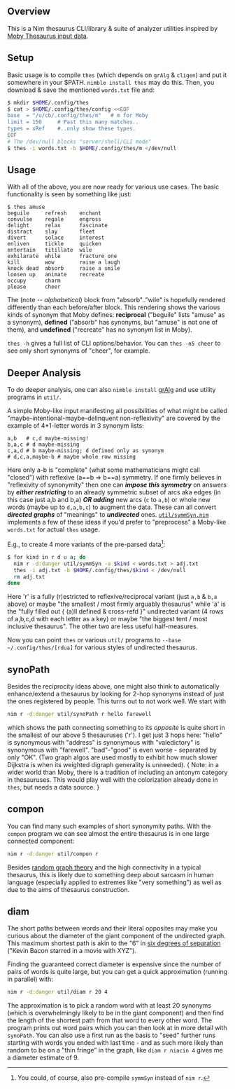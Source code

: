 Overview
--------

This is a Nim thesaurus CLI/library & suite of analyzer utilities inspired by
[Moby Thesaurus input data](https://github.com/words/moby/raw/master/words.txt).

Setup
-----

Basic usage is to compile `thes` (which depends on `grAlg` & `cligen`) and put
it somewhere in your $PATH.  `nimble install thes` may do this.  Then, you
download & save the mentioned `words.txt` file and:
```sh
$ mkdir $HOME/.config/thes
$ cat > $HOME/.config/thes/config <<EOF
base  = "/u/cb/.config/thes/m"   # m for Moby
limit = 150     # Past this many matches..
types = xRef    #..only show these types.
EOF
# The /dev/null blocks "server/shell/CLI mode"
$ thes -i words.txt -b $HOME/.config/thes/m </dev/null
```

Usage
-----

With all of the above, you are now ready for various use cases.  The basic
functionality is seen by something like just:
```
$ thes amuse
beguile     refresh    enchant
convulse    regale     engross
delight     relax      fascinate
distract    slay       fleet
divert      solace     interest
enliven     tickle     quicken
entertain   titillate  wile
exhilarate  while      fracture one
kill        wow        raise a laugh
knock dead  absorb     raise a smile
loosen up   animate    recreate
occupy      charm
please      cheer
```
The (note -- *alphabetical*) block from "absorb".."wile" is hopefully rendered
differently than each before/after block.  This rendering shows the various
kinds of synonym that Moby defines: **reciprocal** ("beguile" lists "amuse" as a
synonym), **defined** ("absorb" has synonyms, but "amuse" is not one of them),
and **undefined** ("recreate" has no synonym list in Moby).

`thes -h` gives a full list of CLI options/behavior.  You can `thes -n5 cheer`
to see only short synonyms of "cheer", for example.

Deeper Analysis
---------------

To do deeper analysis, one can also `nimble install`
[grAlg](https://github.com/c-blake/gralg) and use utility programs in `util/`.

A simple Moby-like input manifesting all possibilities of what might be called
"maybe-intentional-maybe-delinquent non-reflexivity" are covered by the example
of 4\*1-letter words in 3 synonym lists:
```
a,b   # c,d maybe-missing!
b,a,c # d maybe-missing
c,a,d # b maybe-missing; d defined only as synonym
# d,c,a,maybe-b # maybe whole row missing
```
Here only a-b is "complete" (what some mathematicians might call "closed") with
reflexive (a==b => b==a) symmetry.  If one firmly believes in "reflexivity of
synonymity" then one can ***impose this symmetry*** on answers by ***either
restricting*** to an already symmetric subset of arcs aka edges (in this case
just a,b and b,a) ***OR adding*** new arcs (`c` to `a,b`) or whole new words
(maybe up to `d,a,b,c`) to augment the data.  These can all convert ***directed
graphs*** of "meanings" to ***undirected*** ones.
[`util/symmSyn.nim`](util/symmSyn.nim) implements a few of these ideas if you'd
prefer to "preprocess" a Moby-like `words.txt` for actual `thes` usage.

E.g., to create 4 more variants of the pre-parsed data[^1]:
```sh
$ for kind in r d u a; do
  nim r -d:danger util/symmSyn -a $kind < words.txt > adj.txt
  thes -i adj.txt -b $HOME/.config/thes/$kind < /dev/null
  rm adj.txt
done
```
Here 'r' is a fully (r)estricted to reflexive/reciprocal variant (just `a,b` &
`b,a` above) or maybe "the smallest / most firmly arguably thesaurus" while 'a'
is the "fully filled out { (a)ll defined & cross-refd }" undirected variant
(4 rows of a,b,c,d with each letter as a key) or maybe "the biggest tent / most
inclusive thesaurus".  The other two are less useful half-measures.

Now you can point `thes` or various `util/` programs to `--base
~/.config/thes/[rdua]` for various styles of undirected thesaurus.

synoPath
--------

Besides the reciprocity ideas above, one might also think to automatically
enhance/extend a thesaurus by looking for 2-hop synonyms instead of just the
ones registered by people.  This turns out to not work well.  We start with

```sh
nim r -d:danger util/synoPath r hello farewell
```
which shows the path connecting something to its *opposite* is quite short in
the smallest of our above 5 thesauruses ('r').  I get just 3 hops here: "hello"
is synonymous with "address" is synonymous with "valedictory" is synonymous with
"farewell".  "bad"-"good" is even worse - separated by only "OK".  (Two graph
algos are used mostly to exhibit how much slower Dijkstra is when its weighted
digraph generality is unneeded). { Note: in a wider world than Moby, there is a
tradition of including an antonym category in thesauruses.  This would play well
with the colorization already done in `thes`, but needs a data source. }

compon
------

You can find many such examples of short synonymity paths.  With the `compon`
program we can see almost the entire thesaurus is in one large connected
component:
```sh
nim r -d:danger util/compon r
```
Besides [random graph theory](https://en.wikipedia.org/wiki/Random_graph) and
the high connectivity in a typical thesaurus, this is likely due to something
deep about sarcasm in human language (especially applied to extremes like "very
something") as well as due to the aims of thesaurus construction.

diam
----

The short paths between words and their literal opposites may make you curious
about the diameter of the giant component of the undirected graph.  This maximum
shortest path is akin to the "6" in [six degrees of
separation](https://en.wikipedia.org/wiki/Six_degrees_of_separation) ("Kevin
Bacon starred in a movie with XYZ").

Finding the guaranteed correct diameter is expensive since the number of pairs
of words is quite large, but you can get a quick approximation (running in
parallel) with:
```sh
nim r -d:danger util/diam r 20 4
```
The approximation is to pick a random word with at least 20 synonyms (which is
overwhelmingly likely to be in the giant component) and then find the length of
the shortest path from that word to every other word.  The program prints out
word pairs which you can then look at in more detail with `synoPath`.  You can
also use a first run as the basis to "seed" further runs starting with words you
ended with last time - and as such more likely than random to be on a "thin
fringe" in the graph, like `diam r niacin 4` gives me a diameter estimate of 9.

[^1]: You could, of course, also pre-compile `symmSyn` instead of `nim r`.

